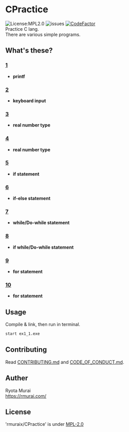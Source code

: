 # CPractice  
![License:MPL2.0](https://img.shields.io/github/license/rmuraix/CPractice)
![issues](https://img.shields.io/github/issues/rmuraix/CPractice) [![CodeFactor](https://www.codefactor.io/repository/github/rmuraix/cpractice/badge)](https://www.codefactor.io/repository/github/rmuraix/cpractice)  
Practice C lang.  
There are various simple programs.  
## What's these?  
### [1](/1/)  
- **printf**  
### [2](/2/)  
- **keyboard input**  
### [3](/3/)  
- **real number type**
### [4](/4/)  
- **real number type**
### [5](/5/)  
- **if statement**
### [6](/6/)  
- **if-else statement**
### [7](/7/)  
- **while/Do-while statement**
### [8](/8/)  
- **if while/Do-while statement**
### [9](/9/)  
- **for statement**
### [10](/10/)  
- **for statement**
## Usage  
Compile & link, then run in terminal.
```bash
start ex1_1.exe
```
## Contributing  
Read [CONTRIBUTING.md](/CONTRIBUTING.md) and [CODE_OF_CONDUCT.md](/CODE_OF_CONDUCT.md).  
## Auther  
 Ryota Murai  
 https://rmurai.com/  
## License  
 'rmuraix/CPractice' is under [MPL-2.0](https://www.mozilla.org/en-US/MPL/2.0/)  
